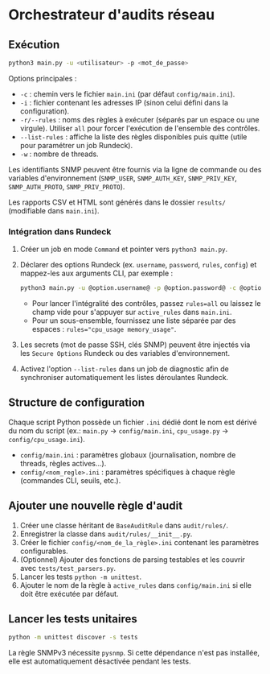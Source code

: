 # Orchestrateur d'audits réseau

## Exécution

```bash
python3 main.py -u <utilisateur> -p <mot_de_passe>
```

Options principales :

* `-c` : chemin vers le fichier `main.ini` (par défaut `config/main.ini`).
* `-i` : fichier contenant les adresses IP (sinon celui défini dans la configuration).
* `-r/--rules` : noms des règles à exécuter (séparés par un espace ou une virgule). Utiliser `all` pour forcer l'exécution de l'ensemble des contrôles.
* `--list-rules` : affiche la liste des règles disponibles puis quitte (utile pour paramétrer un job Rundeck).
* `-w` : nombre de threads.

Les identifiants SNMP peuvent être fournis via la ligne de commande ou des variables d'environnement (`SNMP_USER`, `SNMP_AUTH_KEY`, `SNMP_PRIV_KEY`, `SNMP_AUTH_PROTO`, `SNMP_PRIV_PROTO`).

Les rapports CSV et HTML sont générés dans le dossier `results/` (modifiable dans `main.ini`).

### Intégration dans Rundeck

1. Créer un job en mode `Command` et pointer vers `python3 main.py`.
2. Déclarer des options Rundeck (ex. `username`, `password`, `rules`, `config`) et mappez-les aux arguments CLI, par exemple :

   ```bash
   python3 main.py -u @option.username@ -p @option.password@ -c @option.config@ --rules @option.rules@
   ```

   * Pour lancer l'intégralité des contrôles, passez `rules=all` ou laissez le champ vide pour s'appuyer sur `active_rules` dans `main.ini`.
   * Pour un sous-ensemble, fournissez une liste séparée par des espaces : `rules="cpu_usage memory_usage"`.
3. Les secrets (mot de passe SSH, clés SNMP) peuvent être injectés via les `Secure Options` Rundeck ou des variables d'environnement.
4. Activez l'option `--list-rules` dans un job de diagnostic afin de synchroniser automatiquement les listes déroulantes Rundeck.

## Structure de configuration

Chaque script Python possède un fichier `.ini` dédié dont le nom est dérivé du nom du script (ex.: `main.py` → `config/main.ini`, `cpu_usage.py` → `config/cpu_usage.ini`).

* `config/main.ini` : paramètres globaux (journalisation, nombre de threads, règles actives...).
* `config/<nom_regle>.ini` : paramètres spécifiques à chaque règle (commandes CLI, seuils, etc.).

## Ajouter une nouvelle règle d'audit

1. Créer une classe héritant de `BaseAuditRule` dans `audit/rules/`.
2. Enregistrer la classe dans `audit/rules/__init__.py`.
3. Créer le fichier `config/<nom_de_la_règle>.ini` contenant les paramètres configurables.
4. (Optionnel) Ajouter des fonctions de parsing testables et les couvrir avec `tests/test_parsers.py`.
5. Lancer les tests `python -m unittest`.
6. Ajouter le nom de la règle à `active_rules` dans `config/main.ini` si elle doit être exécutée par défaut.

## Lancer les tests unitaires

```bash
python -m unittest discover -s tests
```

La règle SNMPv3 nécessite `pysnmp`. Si cette dépendance n'est pas installée, elle est automatiquement désactivée pendant les tests.
